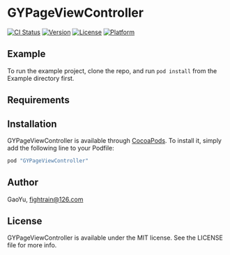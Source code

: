 # GYPageViewController

[![CI Status](http://img.shields.io/travis/GaoYu/GYPageViewController.svg?style=flat)](https://travis-ci.org/GaoYu/GYPageViewController)
[![Version](https://img.shields.io/cocoapods/v/GYPageViewController.svg?style=flat)](http://cocoapods.org/pods/GYPageViewController)
[![License](https://img.shields.io/cocoapods/l/GYPageViewController.svg?style=flat)](http://cocoapods.org/pods/GYPageViewController)
[![Platform](https://img.shields.io/cocoapods/p/GYPageViewController.svg?style=flat)](http://cocoapods.org/pods/GYPageViewController)

## Example

To run the example project, clone the repo, and run `pod install` from the Example directory first.

## Requirements

## Installation

GYPageViewController is available through [CocoaPods](http://cocoapods.org). To install
it, simply add the following line to your Podfile:

```ruby
pod "GYPageViewController"
```

## Author

GaoYu, fightrain@126.com

## License

GYPageViewController is available under the MIT license. See the LICENSE file for more info.
